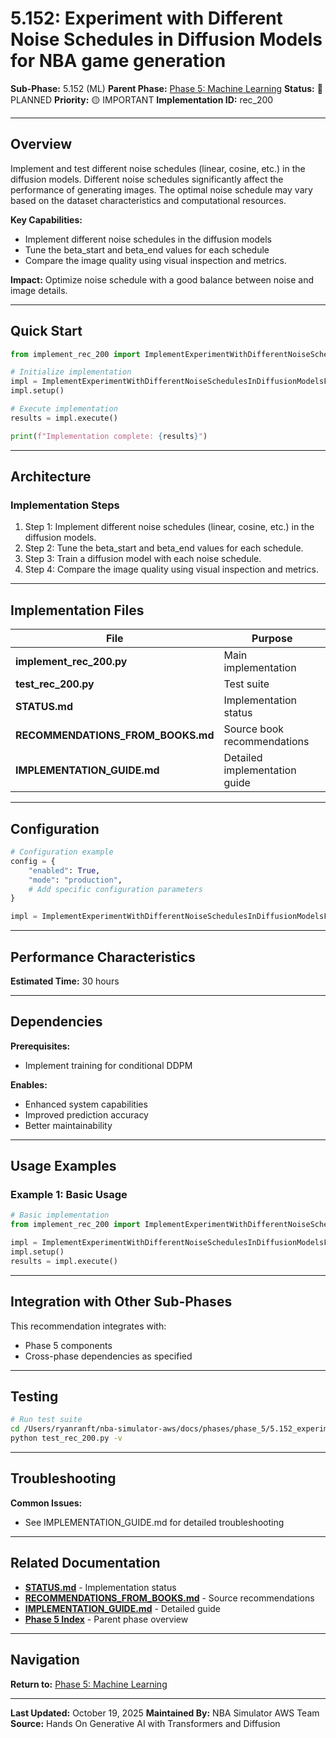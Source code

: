 # 5.152: Experiment with Different Noise Schedules in Diffusion Models for NBA game generation

**Sub-Phase:** 5.152 (ML)
**Parent Phase:** [Phase 5: Machine Learning](../PHASE_5_INDEX.md)
**Status:** 🔵 PLANNED
**Priority:** 🟡 IMPORTANT
**Implementation ID:** rec_200

---

## Overview

Implement and test different noise schedules (linear, cosine, etc.) in the diffusion models. Different noise schedules significantly affect the performance of generating images. The optimal noise schedule may vary based on the dataset characteristics and computational resources.

**Key Capabilities:**
- Implement different noise schedules in the diffusion models
- Tune the beta_start and beta_end values for each schedule
- Compare the image quality using visual inspection and metrics.

**Impact:**
Optimize noise schedule with a good balance between noise and image details.

---

## Quick Start

```python
from implement_rec_200 import ImplementExperimentWithDifferentNoiseSchedulesInDiffusionModelsForNbaGameGeneration

# Initialize implementation
impl = ImplementExperimentWithDifferentNoiseSchedulesInDiffusionModelsForNbaGameGeneration()
impl.setup()

# Execute implementation
results = impl.execute()

print(f"Implementation complete: {results}")
```

---

## Architecture

### Implementation Steps

1. Step 1: Implement different noise schedules (linear, cosine, etc.) in the diffusion models.
2. Step 2: Tune the beta_start and beta_end values for each schedule.
3. Step 3: Train a diffusion model with each noise schedule.
4. Step 4: Compare the image quality using visual inspection and metrics.

---

## Implementation Files

| File | Purpose |
|------|---------|
| **implement_rec_200.py** | Main implementation |
| **test_rec_200.py** | Test suite |
| **STATUS.md** | Implementation status |
| **RECOMMENDATIONS_FROM_BOOKS.md** | Source book recommendations |
| **IMPLEMENTATION_GUIDE.md** | Detailed implementation guide |

---

## Configuration

```python
# Configuration example
config = {
    "enabled": True,
    "mode": "production",
    # Add specific configuration parameters
}

impl = ImplementExperimentWithDifferentNoiseSchedulesInDiffusionModelsForNbaGameGeneration(config=config)
```

---

## Performance Characteristics

**Estimated Time:** 30 hours

---

## Dependencies

**Prerequisites:**
- Implement training for conditional DDPM

**Enables:**
- Enhanced system capabilities
- Improved prediction accuracy
- Better maintainability

---

## Usage Examples

### Example 1: Basic Usage

```python
# Basic implementation
from implement_rec_200 import ImplementExperimentWithDifferentNoiseSchedulesInDiffusionModelsForNbaGameGeneration

impl = ImplementExperimentWithDifferentNoiseSchedulesInDiffusionModelsForNbaGameGeneration()
impl.setup()
results = impl.execute()
```

---

## Integration with Other Sub-Phases

This recommendation integrates with:
- Phase 5 components
- Cross-phase dependencies as specified

---

## Testing

```bash
# Run test suite
cd /Users/ryanranft/nba-simulator-aws/docs/phases/phase_5/5.152_experiment_with_different_noise_schedules_in_diffusion_model
python test_rec_200.py -v
```

---

## Troubleshooting

**Common Issues:**
- See IMPLEMENTATION_GUIDE.md for detailed troubleshooting

---

## Related Documentation

- **[STATUS.md](STATUS.md)** - Implementation status
- **[RECOMMENDATIONS_FROM_BOOKS.md](RECOMMENDATIONS_FROM_BOOKS.md)** - Source recommendations
- **[IMPLEMENTATION_GUIDE.md](IMPLEMENTATION_GUIDE.md)** - Detailed guide
- **[Phase 5 Index](../PHASE_5_INDEX.md)** - Parent phase overview

---

## Navigation

**Return to:** [Phase 5: Machine Learning](../PHASE_5_INDEX.md)

---

**Last Updated:** October 19, 2025
**Maintained By:** NBA Simulator AWS Team
**Source:** Hands On Generative AI with Transformers and Diffusion
